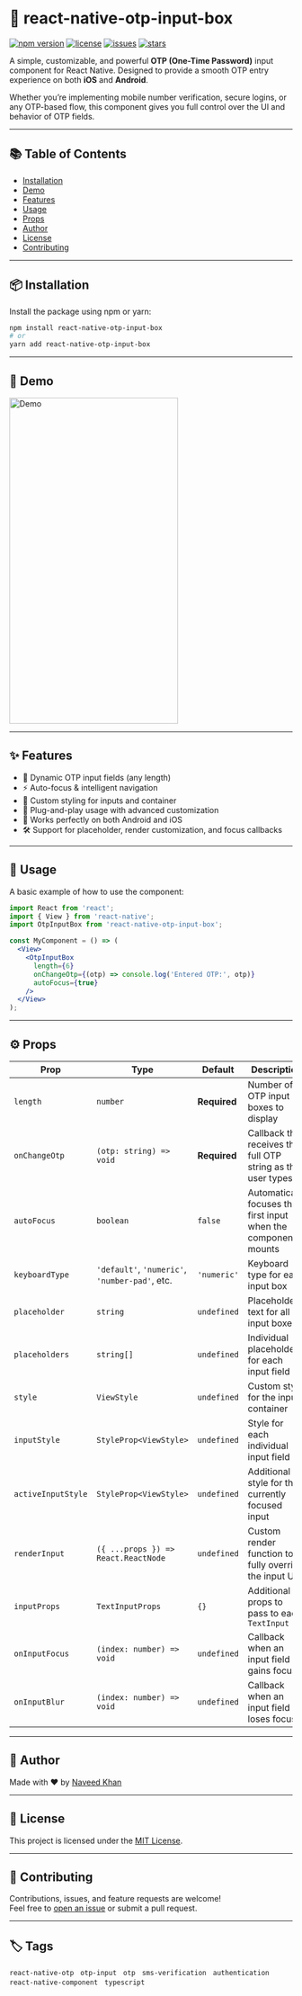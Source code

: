 # 🔐 react-native-otp-input-box

[![npm version](https://img.shields.io/npm/v/react-native-otp-input-box.svg)](https://www.npmjs.com/package/react-native-otp-input-box)
[![license](https://img.shields.io/npm/l/react-native-otp-input-box.svg)](https://github.com/eng-naveed/react-native-otp-input-box/blob/main/LICENSE)
[![issues](https://img.shields.io/github/issues/eng-naveed/react-native-otp-input-box.svg)](https://github.com/eng-naveed/react-native-otp-input-box/issues)
[![stars](https://img.shields.io/github/stars/eng-naveed/react-native-otp-input-box.svg)](https://github.com/eng-naveed/react-native-otp-input-box/stargazers)

A simple, customizable, and powerful **OTP (One-Time Password)** input component for React Native. Designed to provide a smooth OTP entry experience on both **iOS** and **Android**.

Whether you’re implementing mobile number verification, secure logins, or any OTP-based flow, this component gives you full control over the UI and behavior of OTP fields.

---

## 📚 Table of Contents

- [Installation](#installation)
- [Demo](#demo)
- [Features](#features)
- [Usage](#usage)
- [Props](#props)
- [Author](#author)
- [License](#license)
- [Contributing](#contributing)

---

## 📦 Installation

Install the package using npm or yarn:

```bash
npm install react-native-otp-input-box
# or
yarn add react-native-otp-input-box
```

---

## 📸 Demo

<img src="./Demo/demo.gif" alt="Demo" width="300" height="580" />

---

## ✨ Features

- 🔢 Dynamic OTP input fields (any length)
- ⚡ Auto-focus & intelligent navigation
- 🎨 Custom styling for inputs and container
- 🧩 Plug-and-play usage with advanced customization
- 📱 Works perfectly on both Android and iOS
- 🛠️ Support for placeholder, render customization, and focus callbacks

---

## 🚀 Usage

A basic example of how to use the component:

```jsx
import React from 'react';
import { View } from 'react-native';
import OtpInputBox from 'react-native-otp-input-box';

const MyComponent = () => (
  <View>
    <OtpInputBox
      length={6}
      onChangeOtp={(otp) => console.log('Entered OTP:', otp)}
      autoFocus={true}
    />
  </View>
);
```

---

## ⚙️ Props

| Prop               | Type                                           | Default      | Description                                                     |
|--------------------|------------------------------------------------|--------------|-----------------------------------------------------------------|
| `length`           | `number`                                       | **Required** | Number of OTP input boxes to display                            |
| `onChangeOtp`      | `(otp: string) => void`                        | **Required** | Callback that receives the full OTP string as the user types    |
| `autoFocus`        | `boolean`                                      | `false`      | Automatically focuses the first input when the component mounts |
| `keyboardType`     | `'default'`, `'numeric'`, `'number-pad'`, etc. | `'numeric'`  | Keyboard type for each input box                                |
| `placeholder`      | `string`                                       | `undefined`  | Placeholder text for all input boxes                            |
| `placeholders`     | `string[]`                                     | `undefined`  | Individual placeholders for each input field                    |
| `style`            | `ViewStyle`                                    | `undefined`  | Custom style for the input container                            |
| `inputStyle`       | `StyleProp<ViewStyle>`                         | `undefined`  | Style for each individual input field                           |
| `activeInputStyle` | `StyleProp<ViewStyle>`                         | `undefined`  | Additional style for the currently focused input                |
| `renderInput`      | `({ ...props }) => React.ReactNode`            | `undefined`  | Custom render function to fully override the input UI           |
| `inputProps`       | `TextInputProps`                               | `{}`         | Additional props to pass to each `TextInput`                    |
| `onInputFocus`     | `(index: number) => void`                      | `undefined`  | Callback when an input field gains focus                        |
| `onInputBlur`      | `(index: number) => void`                      | `undefined`  | Callback when an input field loses focus                        |

---

## 👤 Author

Made with ❤️ by [Naveed Khan](https://github.com/eng-naveed)

---

## 📄 License

This project is licensed under the [MIT License](LICENSE).

---

## 🤝 Contributing

Contributions, issues, and feature requests are welcome!  
Feel free to [open an issue](https://github.com/eng-naveed/react-native-otp-input-box/issues) or submit a pull request.

---

## 🏷 Tags

`react-native-otp` &nbsp; `otp-input` &nbsp; `otp` &nbsp; `sms-verification` &nbsp; `authentication` &nbsp; `react-native-component` &nbsp; `typescript`

<!-- 
TAGS: 
react-native-otp, react-native-otp-input-box, react-native otp, react native otp input, react native input box, otp input, sms verification, react native sms input, react native components, react native ui, mobile authentication, mobile otp, one time password input, otp input react native, otp textbox, 6 digit otp input, typescript react native component, react native typescript ui, custom otp input react native, lightweight otp input, react-native-component, react native auth component, mobile verification input, react-native-login, otp-field, otp entry react native, 4 digit otp react native, 6 digit otp react native, otp focus input, react-native-otp-view, react native secure input
-->

